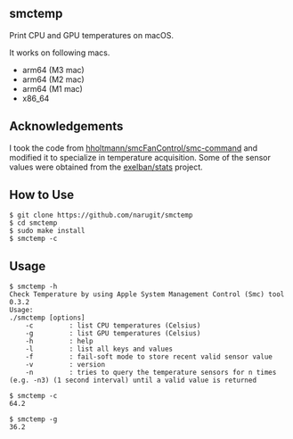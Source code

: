 ## smctemp
Print CPU and GPU temperatures on macOS.

It works on following macs.
- arm64 (M3 mac)
- arm64 (M2 mac)
- arm64 (M1 mac)
- x86_64

## Acknowledgements
I took the code from [hholtmann/smcFanControl/smc-command](https://github.com/hholtmann/smcFanControl/tree/ad374ffb1dd088a7676719e53dbd2886f8fafdff/smc-command) and modified it to specialize in temperature acquisition.
Some of the sensor values were obtained from the [exelban/stats](https://github.com/exelban/stats) project.

## How to Use
```console
$ git clone https://github.com/narugit/smctemp
$ cd smctemp
$ sudo make install
$ smctemp -c
```

## Usage 
```console
$ smctemp -h
Check Temperature by using Apple System Management Control (Smc) tool 0.3.2
Usage:
./smctemp [options]
    -c         : list CPU temperatures (Celsius)
    -g         : list GPU temperatures (Celsius)
    -h         : help
    -l         : list all keys and values
    -f         : fail-soft mode to store recent valid sensor value
    -v         : version
    -n         : tries to query the temperature sensors for n times (e.g. -n3) (1 second interval) until a valid value is returned

$ smctemp -c
64.2

$ smctemp -g
36.2
```
